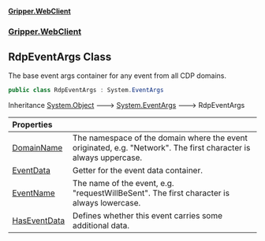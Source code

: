 #### [Gripper.WebClient](index 'index')
### [Gripper.WebClient](Gripper_WebClient 'Gripper.WebClient')
## RdpEventArgs Class
The base event args container for any event from all CDP domains.  
```csharp
public class RdpEventArgs : System.EventArgs
```

Inheritance [System.Object](https://docs.microsoft.com/en-us/dotnet/api/System.Object 'System.Object') &#129106; [System.EventArgs](https://docs.microsoft.com/en-us/dotnet/api/System.EventArgs 'System.EventArgs') &#129106; RdpEventArgs  

| Properties | |
| :--- | :--- |
| [DomainName](Gripper_WebClient_RdpEventArgs_DomainName 'Gripper.WebClient.RdpEventArgs.DomainName') | The namespace of the domain where the event originated, e.g. "Network". The first character is always uppercase.<br/> |
| [EventData](Gripper_WebClient_RdpEventArgs_EventData 'Gripper.WebClient.RdpEventArgs.EventData') | Getter for the event data container.<br/> |
| [EventName](Gripper_WebClient_RdpEventArgs_EventName 'Gripper.WebClient.RdpEventArgs.EventName') | The name of the event, e.g. "requestWillBeSent". The first character is always lowercase.<br/> |
| [HasEventData](Gripper_WebClient_RdpEventArgs_HasEventData 'Gripper.WebClient.RdpEventArgs.HasEventData') | Defines whether this event carries some additional data.<br/> |
